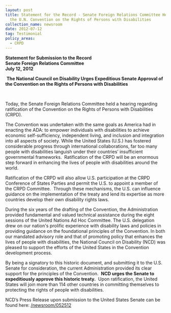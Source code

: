 ```yaml
---
layout: post
title: Statement for the Record - Senate Foreign Relations Committee Hearing on
  the U.N. Convention on the Rights of Persons with Disabilities
collection_name: newsroom
date: 2012-07-12
tag: Testimonial
policy_areas:
  - CRPD
---
```

**Statement for Submission to the Record\
Senate Foreign Relations Committee\
July 12, 2012**

 **The National Council on Disability Urges Expeditious Senate Approval of the Convention on the Rights of Persons with Disabilities**

 

Today, the Senate Foreign Relations Committee held a hearing regarding ratification of the Convention on the Rights of Persons with Disabilities (CRPD).

The Convention was undertaken with the same goals as America had in enacting the ADA: to empower individuals with disabilities to achieve economic self-sufficiency, independent living, and inclusion and integration into all aspects of society. While the United States (U.S.) has fostered considerable progress through international collaborations, far too many people with disabilities languish under their countries’ insufficient governmental frameworks.  Ratification of the CRPD will be an enormous step forward in enhancing the lives of people with disabilities around the world.

Ratification of the CRPD will also allow U.S. participation at the CRPD Conference of States Parties and permit the U.S. to appoint a member of the CRPD Committee.  Through these mechanisms, the U.S. can influence guidance on the implementation of the treaty and lend its expertise as more countries develop their own disability rights laws. 

During the six years of the drafting of the Convention, the Administration provided fundamental and valued technical assistance during the eight sessions of the United Nations Ad Hoc Committee. The U.S. delegation drew on our nation's prolific experience with disability laws and policies in providing guidance on the foundational principles of the Convention. In both our mandated advisory role and that of promoting policy that enhances the lives of people with disabilities, the National Council on Disability (NCD) was pleased to support the efforts of the United States in the Convention development process.

By being a signatory to this historic document, and submitting it to the U.S. Senate for consideration, the current Administration provided its clear support for the principles of the Convention.  **NCD urges the Senate to expeditiously approve this historic treaty.**  Upon ratification, the United States will join more than 114 other countries in committing themselves to protecting the rights of people with disabilities.

NCD’s Press Release upon submission to the United States Senate can be found here: [/newsroom/052512](https://www.ncd.gov/newsroom/052512)
